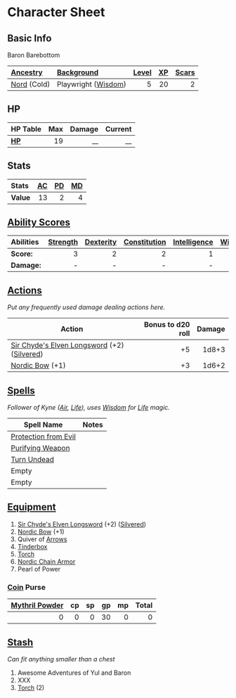 # Character Sheet

## Basic Info

Baron Barebottom

| [Ancestry](../../../Player%20Characters/Ancenstries/Ancestry.md)             | [Background](../../../Player%20Characters/Backgrounds/Background.md)                 | [Level](../../../Player%20Characters/Progression/Level.md) | [XP](../../../Player%20Characters/Progression/Experience%20Points.md) | [Scars](../../../Player%20Characters/Progression/Scars.md) |
| :--------------------------------------------------------------------------- | :----------------------------------------------------------------------------------- | ------------------------------------------------------------------: | -----------------------------------------------------------------------------: | ------------------------------------------------------------------: |
| [Nord](../../../Player%20Characters/Ancenstries/Mechanical/Primal.md) (Cold) | Playwright ([Wisdom](../../../Player%20Characters/The%20Ability%20Scores/Wisdom.md)) |                                                                   5 |                                                                             20 |                                                                   2 |

## HP

| **HP Table**                                                                | Max | Damage | Current |
| :-------------------------------------------------------------------------- | --: | -----: | ------: |
| **[HP](../../../Player%20Characters/Derived%20Statistics/Hit%20Points.md)** |  19 |     __ |      __ |

## Stats

| Stats     | [AC](../../../Player%20Characters/Derived%20Statistics/Armor%20Class.md) | [PD](../../../Player%20Characters/Derived%20Statistics/Physical%20Defense.md) | [MD](../../../Player%20Characters/Derived%20Statistics/Mental%20Defense.md) |
| :-------- | -----------------------------------------------------------------------: | ----------------------------------------------------------------------------: | --------------------------------------------------------------------------: |
| **Value** |                                                                       13 |                                                                             2 |                                                                           4 |

## [Ability Scores](../../../Player%20Characters/The%20Ability%20Scores/Ability%20Scores.md)

| Abilities   | [Strength](../../../Player%20Characters/The%20Ability%20Scores/Strength.md) | [Dexterity](../../../Player%20Characters/The%20Ability%20Scores/Dexterity.md) | [Constitution](../../../Player%20Characters/The%20Ability%20Scores/Constitution.md) | [Intelligence](../../../Player%20Characters/The%20Ability%20Scores/Intelligence.md) | [Wisdom](../../../Player%20Characters/The%20Ability%20Scores/Wisdom.md)<br> | [Charisma](../../../Player%20Characters/The%20Ability%20Scores/Charisma.md)<br> |
| :---------- | --------------------------------------------------------------------------: | ----------------------------------------------------------------------------: | ----------------------------------------------------------------------------------: | ----------------------------------------------------------------------------------: | --------------------------------------------------------------------------: | ------------------------------------------------------------------------------: |
| **Score:**  |                                                                           3 |                                                                             2 |                                                                                   2 |                                                                                   1 |                                                                       4 (P) |                                                                               4 |
| **Damage:** |                                                                           - |                                                                             - |                                                                                   - |                                                                                   - |                                                                           - |                                                                               - |

## [Actions](../../../Game%20Procedures/Core%20Procedures/Action.md)

*Put any frequently used damage dealing actions here.*

| Action                                                                                                                                                                                                      | Bonus to d20 roll | Damage |
| ----------------------------------------------------------------------------------------------------------------------------------------------------------------------------------------------------------- | ----------------: | -----: |
| [Sir Chyde's Elven Longsword](../../../Items%20and%20Gear/Weapons/Melee%20Weapons/Medium%20Skilled%20Weapon.md) (+2) ([Silvered](../../../Items%20and%20Gear/Material%20Properties/Silvered%20Property.md)) |                +5 |  1d8+3 |
| [Nordic Bow](../../../Items%20and%20Gear/Weapons/Ranged%20Weapons/Medium%20Bow.md) (+1)                                                                                                                     |                +3 |  1d6+2 |

## [Spells](../../../Magic/Spells.md)

*Follower of Kyne ([Air](../../../Magic/Spells/Spell%20Domains/Air.md), [Life](../../../Magic/Spells/Spell%20Domains/Life.md)), uses [Wisdom](../../../Player%20Characters/The%20Ability%20Scores/Wisdom.md) for [Life](../../../Magic/Spells/Spell%20Domains/Life.md) magic.*

| Spell Name                                                                                              | Notes |
| ------------------------------------------------------------------------------------------------------- | ----- |
| [Protection from Evil](../../../Magic/Spells/Spells%20by%20Level/Level%201/Protection%20from%20Evil.md) |       |
| [Purifying Weapon](../../../Magic/Spells/Spells%20by%20Level/Level%202/Purifying%20Weapon.md)           |       |
| [Turn Undead](../../../Magic/Spells/Spells%20by%20Level/Level%201/Turn%20Undead.md)                     |       |
| Empty                                                                                                   |       |
| Empty                                                                                                   |       |

## [Equipment](../../../Player%20Characters/Inventory/Equipment.md)

1. [Sir Chyde's Elven Longsword](../../../Items%20and%20Gear/Weapons/Melee%20Weapons/Medium%20Skilled%20Weapon.md) (+2) ([Silvered](../../../Items%20and%20Gear/Material%20Properties/Silvered%20Property.md))
2. [Nordic Bow](../../../Items%20and%20Gear/Weapons/Ranged%20Weapons/Medium%20Bow.md) (+1)
3. Quiver of [Arrows](../../../Items%20and%20Gear/Weapons/Ammo/Arrow.md)
4. [Tinderbox](../../../Items%20and%20Gear/Gear/10%20Coins/Tinderbox.md)
5. [Torch](../../../Items%20and%20Gear/Gear/1%20Coin/Torch.md)
6. [Nordic Chain Armor](../../../Items%20and%20Gear/Armor/Silvered%20Armor/Silver%20Chain%20Armor.md)
7. Pearl of Power

### [Coin](../../Economy/Coins.md) Purse

| [Mythril Powder](../../../Magic/Spellcasting/Mythril.md) |  cp |  sp |  gp |  mp | Total |
| -------------------------------------------------------: | --: | --: | --: | --: | ----: |
|                                                        0 |   0 |   0 |  30 |   0 |     0 |

## [Stash](../../../Player%20Characters/Inventory/Stash.md)

*Can fit anything smaller than a chest*

1. Awesome Adventures of Yul and Baron
2. XXX
3. [Torch](../../../Items%20and%20Gear/Gear/1%20Coin/Torch.md) (2)
